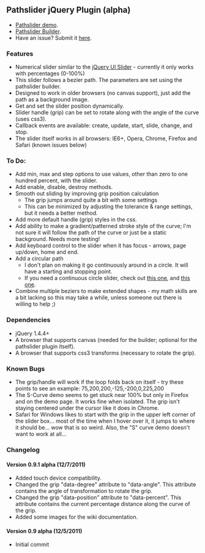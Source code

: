 ## Pathslider jQuery Plugin (alpha)

* [Pathslider demo](http://mottie.github.com/Pathslider/index.html).
* [Pathslider Builder](http://mottie.github.com/Pathslider/builder.html).
* Have an issue? Submit it [here](https://github.com/Mottie/Pathslider/issues).

### Features

* Numerical slider similar to the [jQuery UI Slider](http://jqueryui.com/demos/slider/) - currently it only works with percentages (0-100%)
* This slider follows a bezier path. The parameters are set using the pathslider builder.
* Designed to work in older browsers (no canvas support), just add the path as a background image.
* Get and set the slider position dynamically.
* Slider handle (grip) can be set to rotate along with the angle of the curve (uses css3).
* Callback events are available: create, update, start, slide, change, and stop.
* The slider itself works in all browsers: IE6+, Opera, Chrome, Firefox and Safari (known issues below)

### To Do:

* Add min, max and step options to use values, other than zero to one hundred percent, with the slider.
* Add enable, disable, destroy methods.
* Smooth out sliding by improving grip position calculation
  * The grip jumps around quite a bit with some settings
  * This can be minimized by adjusting the tolerance & range settings, but it needs a better method.
* Add more default handle (grip) styles in the css.
* Add ability to make a gradient/patterned stroke style of the curve; I'm not sure it will follow the path of the curve or just be a static background. Needs more testing!
* Add keyboard control to the slider when it has focus - arrows, page up/down, home and end.
* Add a circular path
  * I don't plan on making it go continuously around in a circle. It will have a starting and stopping point.
  * If you need a continuous circle slider, check out [this one](http://www.eleqtriq.com/2009/12/javascriptdialcontrol/), and [this one](http://www.baijs.nl/tinycircleslider/).
* Combine multiple beziers to make extended shapes - my math skills are a bit lacking so this may take a while, unless someone out there is willing to help ;)

### Dependencies

* jQuery 1.4.4+
* A browser that supports canvas (needed for the builder; optional for the pathslider plugin itself).
* A browser that supports css3 transforms (necessary to rotate the grip).

### Known Bugs

* The grip/handle will work if the loop folds back on itself - try these points to see an example: 75,200,200,-125,-200,0,225,200
* The S-Curve demo seems to get stuck near 100% but only in Firefox and on the demo page. It works fine when isolated. The grip isn't staying centered under the cursor like it does in Chrome.
* Safari for Windows likes to start with the grip in the upper left corner of the slider box... most of the time when I hover over it, it jumps to where it should be... wow that is so weird. Also, the "S" curve demo doesn't want to work at all...

### Changelog

#### Version 0.9.1 alpha (12/7/2011)

* Added touch device compatibility.
* Changed the grip "data-degree" attribute to "data-angle". This attribute contains the angle of transformation to rotate the grip.
* Changed the grip "data-position" attribute to "data-percent". This attribute contains the current percentage distance along the curve of the grip.
* Added some images for the wiki documentation.

#### Version 0.9 alpha (12/5/2011)

* Initial commit
